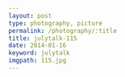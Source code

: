 ```yaml
---
layout: post
type: photography, picture
permalink: /photography/:title
title: julytalk-115
date: 2014-01-16
keyword: julytalk
imgpath: 115.jpg
---
```




